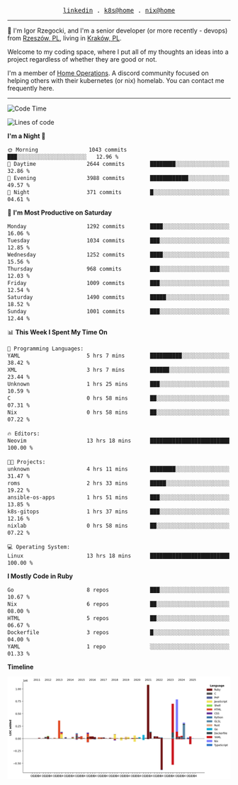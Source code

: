 <p align="center">
  <samp>
    <a href="https://www.linkedin.com/in/ajgon">linkedin</a> .
    <a href="https://github.com/deedee-ops/k8s-gitops">k8s@home</a> .
    <a href="https://github.com/deedee-ops/nixlab">nix@home</a>
  </samp>
</p>

----------------------------------------------------------------

:wave: I'm Igor Rzegocki, and I'm a senior developer (or more recently - devops) from [Rzeszów, PL](https://en.wikipedia.org/wiki/Rzesz%C3%B3w), living in [Kraków, PL](https://en.wikipedia.org/wiki/Krak%C3%B3w).

Welcome to my coding space, where I put all of my thoughts an ideas into a project regardless of whether they are good or not.

I'm a member of [Home Operations](https://discord.gg/home-operations). A discord community focused on helping others with their kubernetes (or nix) homelab. You can contact me frequently here.

----------------------------------------------------------------

<!--START_SECTION:waka-->
![Code Time](http://img.shields.io/badge/Code%20Time-799%20hrs%2022%20mins-blue)

![Lines of code](https://img.shields.io/badge/From%20Hello%20World%20I%27ve%20Written-4.8%20million%20lines%20of%20code-blue)

**I'm a Night 🦉** 

```text
🌞 Morning                1043 commits        ███░░░░░░░░░░░░░░░░░░░░░░   12.96 % 
🌆 Daytime                2644 commits        ████████░░░░░░░░░░░░░░░░░   32.86 % 
🌃 Evening                3988 commits        ████████████░░░░░░░░░░░░░   49.57 % 
🌙 Night                  371 commits         █░░░░░░░░░░░░░░░░░░░░░░░░   04.61 % 
```
📅 **I'm Most Productive on Saturday** 

```text
Monday                   1292 commits        ████░░░░░░░░░░░░░░░░░░░░░   16.06 % 
Tuesday                  1034 commits        ███░░░░░░░░░░░░░░░░░░░░░░   12.85 % 
Wednesday                1252 commits        ████░░░░░░░░░░░░░░░░░░░░░   15.56 % 
Thursday                 968 commits         ███░░░░░░░░░░░░░░░░░░░░░░   12.03 % 
Friday                   1009 commits        ███░░░░░░░░░░░░░░░░░░░░░░   12.54 % 
Saturday                 1490 commits        █████░░░░░░░░░░░░░░░░░░░░   18.52 % 
Sunday                   1001 commits        ███░░░░░░░░░░░░░░░░░░░░░░   12.44 % 
```


📊 **This Week I Spent My Time On** 

```text
💬 Programming Languages: 
YAML                     5 hrs 7 mins        ██████████░░░░░░░░░░░░░░░   38.42 % 
XML                      3 hrs 7 mins        ██████░░░░░░░░░░░░░░░░░░░   23.44 % 
Unknown                  1 hrs 25 mins       ███░░░░░░░░░░░░░░░░░░░░░░   10.59 % 
C                        0 hrs 58 mins       ██░░░░░░░░░░░░░░░░░░░░░░░   07.31 % 
Nix                      0 hrs 58 mins       ██░░░░░░░░░░░░░░░░░░░░░░░   07.22 % 

🔥 Editors: 
Neovim                   13 hrs 18 mins      █████████████████████████   100.00 % 

🐱‍💻 Projects: 
unknown                  4 hrs 11 mins       ████████░░░░░░░░░░░░░░░░░   31.47 % 
roms                     2 hrs 33 mins       █████░░░░░░░░░░░░░░░░░░░░   19.22 % 
ansible-os-apps          1 hrs 51 mins       ███░░░░░░░░░░░░░░░░░░░░░░   13.85 % 
k8s-gitops               1 hrs 37 mins       ███░░░░░░░░░░░░░░░░░░░░░░   12.16 % 
nixlab                   0 hrs 58 mins       ██░░░░░░░░░░░░░░░░░░░░░░░   07.22 % 

💻 Operating System: 
Linux                    13 hrs 18 mins      █████████████████████████   100.00 % 
```

**I Mostly Code in Ruby** 

```text
Go                       8 repos             ███░░░░░░░░░░░░░░░░░░░░░░   10.67 % 
Nix                      6 repos             ██░░░░░░░░░░░░░░░░░░░░░░░   08.00 % 
HTML                     5 repos             ██░░░░░░░░░░░░░░░░░░░░░░░   06.67 % 
Dockerfile               3 repos             █░░░░░░░░░░░░░░░░░░░░░░░░   04.00 % 
YAML                     1 repo              ░░░░░░░░░░░░░░░░░░░░░░░░░   01.33 % 
```



**Timeline**

![Lines of Code chart](https://raw.githubusercontent.com/ajgon/ajgon/master/assets/bar_graph.png)


<!--END_SECTION:waka-->
